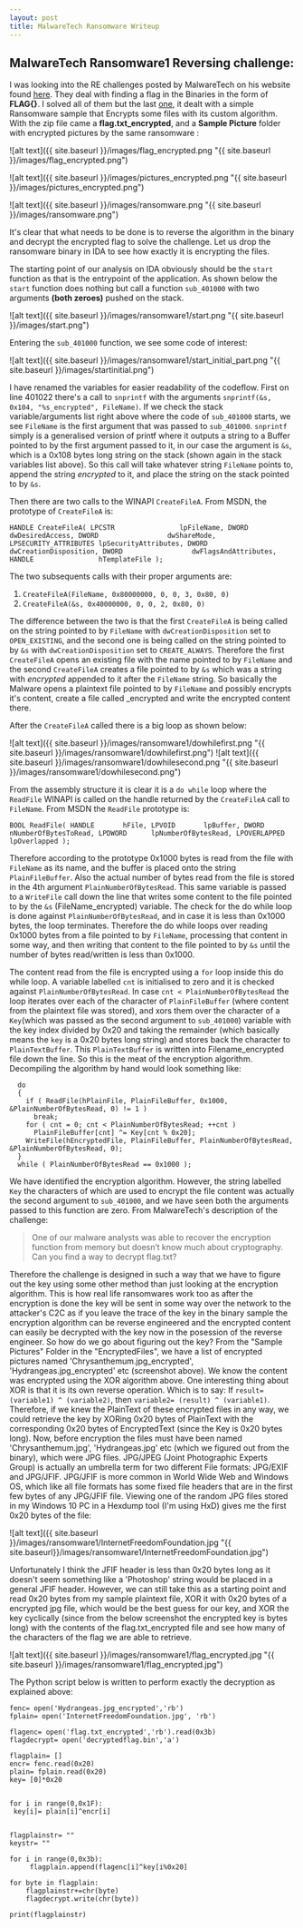 ```yaml
---
layout: post
title: MalwareTech Ransomware Writeup
---
```

## MalwareTech Ransomware1 Reversing challenge:

I was looking into the RE challenges posted by MalwareTech on his website found [here](https://www.malwaretech.com/beginner-malware-reversing-challenges). They deal with finding a flag in the Binaries in the form of **FLAG{}**. I solved all of them but the last [one](https://www.malwaretech.com/ransomware1), it dealt with a simple Ransomware sample that Encrypts some files with its custom algorithm. With the zip file came a __flag.txt_encrypted__, and a **Sample Picture** folder with encrypted pictures by the same ransomware :

![alt text]({{ site.baseurl }}/images/flag_encrypted.png "{{ site.baseurl }}/images/flag_encrypted.png")

![alt text]({{ site.baseurl }}/images/pictures_encrypted.png "{{ site.baseurl }}/images/pictures_encrypted.png")

![alt text]({{ site.baseurl }}/images/ransomware.png "{{ site.baseurl }}/images/ransomware.png")

It's clear that what needs to be done is to reverse the algorithm in the binary and decrypt the encrypted flag to solve the challenge. Let us drop the ransomware binary in IDA to see how exactly it is encrypting the files.

The starting point of our analysis on IDA obviously should be the `start` function as that is the entrypoint of the application. As shown below the `start` function does nothing but call a function `sub_401000` with two arguments **(both zeroes)** pushed on the stack.

![alt text]({{ site.baseurl }}/images/ransomware1/start.png "{{ site.baseurl }}/images/start.png")

Entering the `sub_401000` function, we see some code of interest:

![alt text]({{ site.baseurl }}/images/ransomware1/start_initial_part.png "{{ site.baseurl }}/images/startinitial.png")

I have renamed the variables for easier readability of the codeflow. First on line 401022 there's a call to `snprintf` with the arguments `snprintf(&s, 0x104, "%s_encrypted", FileName)`. If we check the stack variable/arguments list right above where the code of `sub_401000` starts, we see `FileName` is the first argument that was passed to `sub_401000`. `snprintf` simply is a generalised version of printf where it outputs a string to a Buffer pointed to by the first argument passed to it, in our case the argument is `&s`, which is a 0x108 bytes long string on the stack (shown again in the stack variables list above). So this call will take whatever string `FileName` points to, append the string _encrypted_ to it, and place the string on the stack pointed to by `&s`.

Then there are two calls to the WINAPI `CreateFileA`. From MSDN, the prototype of `CreateFileA` is:

`HANDLE CreateFileA(
  LPCSTR                lpFileName,
  DWORD                 dwDesiredAccess,
  DWORD                 dwShareMode,
  LPSECURITY_ATTRIBUTES lpSecurityAttributes,
  DWORD                 dwCreationDisposition,
  DWORD                 dwFlagsAndAttributes,
  HANDLE                hTemplateFile
);`

The two subsequents calls with their proper arguments are: 
1. `CreateFileA(FileName, 0x80000000, 0, 0, 3, 0x80, 0)` 
2. `CreateFileA(&s, 0x40000000, 0, 0, 2, 0x80, 0)`

The difference between the two is that the first `CreateFileA` is being called on the string pointed to by `FileName` with `dwCreationDisposition` set to `OPEN_EXISTING`, and the second one is being called on the string pointed to by `&s` with `dwCreationDisposition` set to `CREATE_ALWAYS`. Therefore the first `CreateFileA` opens an existing file with the name pointed to by `FileName` and the second `CreateFileA` creates a file pointed to by `&s` which was a string with _encrypted_ appended to it after the `FileName` string. So basically the Malware opens a plaintext file pointed to by `FileName` and possibly encrypts it's content, create a file called <filename>_encrypted and write the encrypted content there.
  
After the `CreateFileA` called there is a big loop as shown below:

![alt text]({{ site.baseurl }}/images/ransomware1/dowhilefirst.png "{{ site.baseurl }}/images/ransomware1/dowhilefirst.png")
![alt text]({{ site.baseurl }}/images/ransomware1/dowhilesecond.png "{{ site.baseurl }}/images/ransomware1/dowhilesecond.png")

From the assembly structure it is clear it is a `do while` loop where the `ReadFile` WINAPI is called on the handle returned by the `CreateFileA` call to `FileName`. From MSDN the `ReadFile` prototype is:

`BOOL ReadFile(
  HANDLE       hFile,
  LPVOID       lpBuffer,
  DWORD        nNumberOfBytesToRead,
  LPDWORD      lpNumberOfBytesRead,
  LPOVERLAPPED lpOverlapped
);`

Therefore according to the prototype 0x1000 bytes is read from the file with `FileName` as its name, and the buffer is placed onto the string `PlainFileBuffer`. Also the actual number of bytes read from the file is stored in the 4th argument `PlainNumberOfBytesRead`. This same variable is passed to a `WriteFile` call down the line that writes some content to the file pointed to by the `&s` (FileName_encrypted) variable. The check for the do while loop is done against `PlainNumberOfBytesRead`, and in case it is less than 0x1000 bytes, the loop terminates. Therefore the do while loops over reading 0x1000 bytes from a file pointed to by `FileName`, processing that content in some way, and then writing that content to the file pointed to by `&s` until the number of bytes read/written is less than 0x1000.

The content read from the file is encrypted using a `for` loop inside this do while loop. A variable labelled `cnt` is initialised to zero and it is checked against `PlainNumberOfBytesRead`. In case `cnt < PlainNumberOfBytesRead` the loop iterates over each of the character of `PlainFileBuffer` (where content from the plaintext file was stored), and xors them over the character of a `Key`(which was passed as the second argument to `sub_401000`) variable with the key index divided by 0x20 and taking the remainder (which basically means the `key` is a 0x20 bytes long string) and stores back the character to `PlainTextBuffer`. This `PlainTextBuffer` is written into Filename_encrypted file down the line. So this is the meat of the encryption algorithm. Decompiling the algorithm by hand would look something like:

```
  do
  {
    if ( ReadFile(hPlainFile, PlainFileBuffer, 0x1000, &PlainNumberOfBytesRead, 0) != 1 )
      break;
    for ( cnt = 0; cnt < PlainNumberOfBytesRead; ++cnt )
      PlainFileBuffer[cnt] ^= Key[cnt % 0x20];
    WriteFile(hEncryptedFile, PlainFileBuffer, PlainNumberOfBytesRead, &PlainNumberOfBytesRead, 0);
  }
  while ( PlainNumberOfBytesRead == 0x1000 );
```
We have identified the encryption algorithm. However, the string labelled `Key` the characters of which are used to encrypt the file content was actually the second argument to `sub_401000`, and we have seen both the arguments passed to this function are zero. From MalwareTech's description of the challenge:
> One of our malware analysts was able to recover the encryption function from memory but doesn’t know much about cryptography. Can you find a way to decrypt flag.txt?

Therefore the challenge is designed in such a way that we have to figure out the key using some other method than just looking at the encryption algorithm. This is how real life ransomwares work too as after the encryption is done the key will be sent in some way over the network to the attacker's C2C as if you leave the trace of the key in the binary sample the encryption algorithm can be reverse engineered and the encrypted content can easily be decrypted with the key now in the posession of the reverse engineer. So how do we go about figuring out the key?
From the "Sample Pictures" Folder in the "EncryptedFiles", we have a list of encrypted pictures named 'Chrysanthemum.jpg_encrypted', 'Hydrangeas.jpg_encrypted' etc (screenshot above). We know the content was encrypted using the XOR algorithm above. One interesting thing about XOR is that it is its own reverse operation. Which is to say:
If `result= (variable1) ^ (variable2)`, then `variable2= (result) ^ (variable1)`. Therefore, if we knew the PlainText of these encrypted files in any way, we could retrieve the key by XORing 0x20 bytes of PlainText with the corresponding 0x20 bytes of EncryptedText (since the Key is 0x20 bytes long). Now, before encryption the files must have been named 'Chrysanthemum.jpg', 'Hydrangeas.jpg' etc (which we figured out from the binary), which were JPG files. JPG/JPEG (Joint Photographic Experts Group) is actually an umbrella term for two different File formats: JPG/EXIF and JPG/JFIF. JPG/JFIF is more common in World Wide Web and Windows OS, which like all file formats has some fixed file headers that are in the first few bytes of any JPG/JFIF file. Viewing one of the random JPG files stored in my Windows 10 PC in a Hexdump tool (I'm using HxD) gives me the first 0x20 bytes of the file:

![alt text]({{ site.baseurl }}/images/ransomware1/InternetFreedomFoundation.jpg "{{ site.baseurl}}/images/ransomware1/InternetFreedomFoundation.jpg")

Unfortunately I think the JFIF header is less than 0x20 bytes long as it doesn't seem something like a 'Photoshop' string would be placed in a general JFIF header. However, we can still take this as a starting point and read 0x20 bytes from my sample plaintext file, XOR it with 0x20 bytes of a encrypted jpg file, which would be the best guess for our key, and XOR the key cyclically (since from the below screenshot the encrypted key is bytes long) with the contents of the flag.txt_encrypted file and see how many of the characters of the flag we are able to retrieve. 

![alt text]({{ site.baseurl }}/images/ransomware1/flag_encrypted.jpg "{{ site.baseurl }}/images/ransomware1/flag_encrypted.jpg")

The Python script below is written to perform exactly the decryption as explained above:
```
fenc= open('Hydrangeas.jpg_encrypted','rb')
fplain= open('InternetFreedomFoundation.jpg', 'rb')

flagenc= open('flag.txt_encrypted','rb').read(0x3b)
flagdecrypt= open('decryptedflag.bin','a')

flagplain= []
encr= fenc.read(0x20)
plain= fplain.read(0x20)
key= [0]*0x20


for i in range(0,0x1F):
 key[i]= plain[i]^encr[i]


flagplainstr= ""
keystr= ""

for i in range(0,0x3b):
     flagplain.append(flagenc[i]^key[i%0x20]                 
    
for byte in flagplain:
    flagplainstr+=chr(byte)
    flagdecrypt.write(chr(byte))
   
print(flagplainstr)  

```

